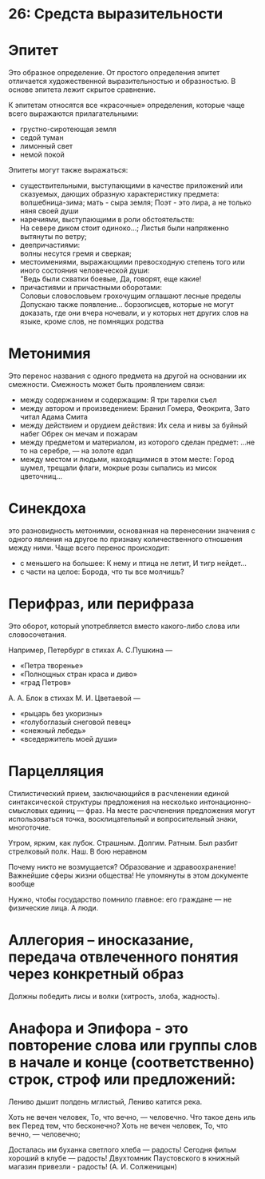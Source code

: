 # 26: Средста выразительности

# Эпитет

Это образное определение. От простого определения эпитет отличается художественной выразительностью и образностью. В основе эпитета лежит скрытое сравнение.

К эпитетам относятся все «красочные» определения, которые чаще всего выражаются прилагательными:

- грустно-сиротеющая земля 
- седой туман
- лимонный свет
- немой покой

Эпитеты могут также выражаться:

- существительными, выступающими в качестве приложений или сказуемых, дающих образную характеристику предмета:  
волшебница-зима; мать - сыра земля; Поэт - это лира, а не только няня своей души
- наречиями, выступающими в роли обстоятельств:  
На севере диком стоит одиноко...; Листья были напряженно вытянуты по ветру;
- деепричастиями:  
волны несутся гремя и сверкая;
- местоимениями, выражающими превосходную степень того или иного состояния человеческой души:  
"Ведь были схватки боевые, Да, говорят, еще какие!
- причастиями и причастными оборотами:  
Соловьи словословьем грохочущим оглашают лесные пределы  
Допускаю также появление... борзописцев, которые не могут доказать, где они вчера ночевали, и у которых нет других слов на языке, кроме слов, не помнящих родства  

# Метонимия

Это перенос названия с одного предмета на другой на основании их смежности. Смежность может быть проявлением связи:

- между содержанием и содержащим: Я три тарелки съел
- между автором и произведением: Бранил Гомера, Феокрита, Зато читал Адама Смита
- между действием и орудием действия: Их села и нивы за буйный набег Обрек он мечам и пожарам
- между предметом и материалом, из которого сделан предмет: ...не то на серебре, — на золоте едал
- между местом и людьми, находящимися в этом месте: Город шумел, трещали флаги, мокрые розы сыпались из мисок цветочниц...

# Синекдоха

это разновидность метонимии, основанная на перенесении значения с одного явления на другое по признаку количественного отношения между ними. Чаще всего перенос происходит:

- с меньшего на большее: К нему и птица не летит, И тигр нейдет...
- с части на целое: Борода, что ты все молчишь?

# Перифраз, или перифраза

Это оборот, который употребляется вместо какого-либо слова или словосочетания.

Например, Петербург в стихах А. С.Пушкина —
- «Петра творенье»
- «Полнощных стран краса и диво»
- «град Петров»

А. А. Блок в стихах М. И. Цветаевой —
- «рыцарь без укоризны»
- «голубоглазый снеговой певец»
- «снежный лебедь»
- «вседержитель моей души»

# Парцелляция

Стилистический прием, заключающийся в расчленении единой синтаксической структуры предложения на несколько интонационно-смысловых единиц — фраз.
На месте расчленения предложения могут использоваться точка, восклицательный и вопросительный знаки, многоточие.

Утром, ярким, как лубок.
Страшным.
Долгим.
Ратным.
Был разбит стрелковый полк.
Наш.
В бою неравном

Почему никто не возмущается?
Образование и здравоохранение!
Важнейшие сферы жизни общества!
Не упомянуты в этом документе вообще

Нужно, чтобы государство помнило главное: его граждане — не физические лица.
А люди.

# Аллегория – иносказание, передача отвлеченного понятия через конкретный образ

Должны победить лисы и волки (хитрость, злоба, жадность).

# Анафора и Эпифора - это повторение слова или группы слов в начале и конце (соответственно) строк, строф или предложений:

Лениво дышит полдень мглистый,
Лениво катится река.

Хоть не вечен человек,
То, что вечно, — человечно.
Что такое день иль век
Перед тем, что бесконечно?
Хоть не вечен человек,
То, что вечно, — человечно;

Досталась им буханка светлого хлеба — радость!
Сегодня фильм хороший в клубе — радость!
Двухтомник Паустовского в книжный магазин привезли - радость! (А. И. Солженицын)
